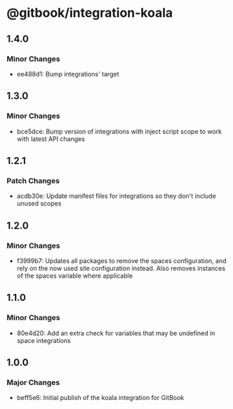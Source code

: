 # @gitbook/integration-koala

## 1.4.0

### Minor Changes

-   ee488d1: Bump integrations' target

## 1.3.0

### Minor Changes

-   bce5dce: Bump version of integrations with inject script scope to work with latest API changes

## 1.2.1

### Patch Changes

-   acdb30e: Update manifest files for integrations so they don't include unused scopes

## 1.2.0

### Minor Changes

-   f3999b7: Updates all packages to remove the spaces configuration, and rely on the now used site configuration instead. Also removes instances of the spaces variable where applicable

## 1.1.0

### Minor Changes

-   80e4d20: Add an extra check for variables that may be undefined in space integrations

## 1.0.0

### Major Changes

-   beff5e6: Initial publish of the koala integration for GitBook
